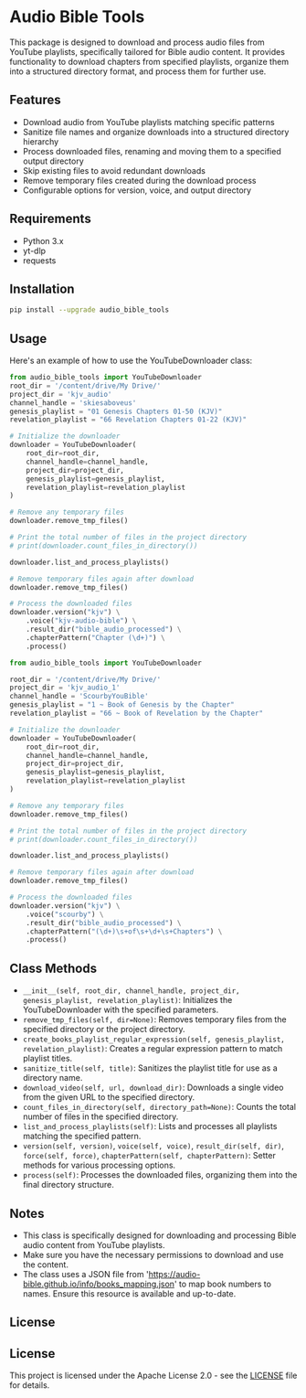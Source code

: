# Audio Bible Tools


This package is designed to download and process audio files from YouTube playlists, specifically tailored for Bible audio content. It provides functionality to download chapters from specified playlists, organize them into a structured directory format, and process them for further use.

## Features

- Download audio from YouTube playlists matching specific patterns
- Sanitize file names and organize downloads into a structured directory hierarchy
- Process downloaded files, renaming and moving them to a specified output directory
- Skip existing files to avoid redundant downloads
- Remove temporary files created during the download process
- Configurable options for version, voice, and output directory

## Requirements

- Python 3.x
- yt-dlp
- requests

## Installation

```bash
pip install --upgrade audio_bible_tools
```

## Usage

Here's an example of how to use the YouTubeDownloader class:

```python
from audio_bible_tools import YouTubeDownloader 
root_dir = '/content/drive/My Drive/'
project_dir = 'kjv_audio'
channel_handle = 'skiesaboveus'
genesis_playlist = "01 Genesis Chapters 01-50 (KJV)"
revelation_playlist = "66 Revelation Chapters 01-22 (KJV)"

# Initialize the downloader
downloader = YouTubeDownloader(
    root_dir=root_dir,
    channel_handle=channel_handle,
    project_dir=project_dir,
    genesis_playlist=genesis_playlist,
    revelation_playlist=revelation_playlist
)

# Remove any temporary files
downloader.remove_tmp_files()

# Print the total number of files in the project directory
# print(downloader.count_files_in_directory())

downloader.list_and_process_playlists()

# Remove temporary files again after download
downloader.remove_tmp_files()

# Process the downloaded files
downloader.version("kjv") \
    .voice("kjv-audio-bible") \
    .result_dir("bible_audio_processed") \
    .chapterPattern("Chapter (\d+)") \
    .process()
```

```python
from audio_bible_tools import YouTubeDownloader 

root_dir = '/content/drive/My Drive/'
project_dir = 'kjv_audio_1'
channel_handle = 'ScourbyYouBible'
genesis_playlist = "1 ~ Book of Genesis by the Chapter"
revelation_playlist = "66 ~ Book of Revelation by the Chapter"

# Initialize the downloader
downloader = YouTubeDownloader(
    root_dir=root_dir,
    channel_handle=channel_handle,
    project_dir=project_dir,
    genesis_playlist=genesis_playlist,
    revelation_playlist=revelation_playlist
)

# Remove any temporary files
downloader.remove_tmp_files()

# Print the total number of files in the project directory
# print(downloader.count_files_in_directory())

downloader.list_and_process_playlists()

# Remove temporary files again after download
downloader.remove_tmp_files()

# Process the downloaded files
downloader.version("kjv") \
    .voice("scourby") \
    .result_dir("bible_audio_processed") \
    .chapterPattern("(\d+)\s+of\s+\d+\s+Chapters") \
    .process()
```

## Class Methods

- `__init__(self, root_dir, channel_handle, project_dir, genesis_playlist, revelation_playlist)`: Initializes the YouTubeDownloader with the specified parameters.
- `remove_tmp_files(self, dir=None)`: Removes temporary files from the specified directory or the project directory.
- `create_books_playlist_regular_expression(self, genesis_playlist, revelation_playlist)`: Creates a regular expression pattern to match playlist titles.
- `sanitize_title(self, title)`: Sanitizes the playlist title for use as a directory name.
- `download_video(self, url, download_dir)`: Downloads a single video from the given URL to the specified directory.
- `count_files_in_directory(self, directory_path=None)`: Counts the total number of files in the specified directory.
- `list_and_process_playlists(self)`: Lists and processes all playlists matching the specified pattern.
- `version(self, version)`, `voice(self, voice)`, `result_dir(self, dir)`, `force(self, force)`, `chapterPattern(self, chapterPattern)`: Setter methods for various processing options.
- `process(self)`: Processes the downloaded files, organizing them into the final directory structure.

## Notes

- This class is specifically designed for downloading and processing Bible audio content from YouTube playlists.
- Make sure you have the necessary permissions to download and use the content.
- The class uses a JSON file from 'https://audio-bible.github.io/info/books_mapping.json' to map book numbers to names. Ensure this resource is available and up-to-date.

## License

## License

This project is licensed under the Apache License 2.0 - see the [LICENSE](LICENSE) file for details.
